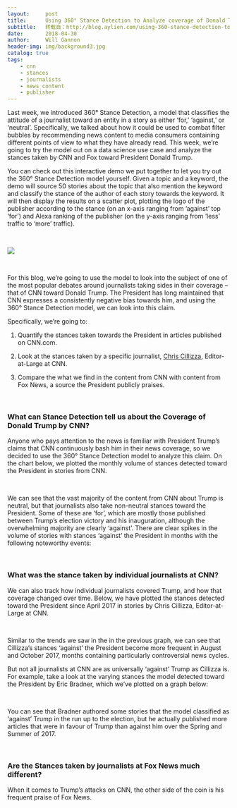 ```yaml
---
layout:     post
title:      Using 360° Stance Detection to Analyze coverage of Donald Trump by CNN
subtitle:   转载自：http://blog.aylien.com/using-360-stance-detection-to-analyze-coverage-of-donald-trump-by-cnn/
date:       2018-04-30
author:     Will Gannon
header-img: img/background3.jpg
catalog: true
tags:
    - cnn
    - stances
    - journalists
    - news content
    - publisher
---
```


Last week, we introduced 360° Stance Detection, a model that classifies the attitude of a journalist toward an entity in a story as either ‘for,’ ‘against,’ or ‘neutral’. Specifically, we talked about how it could be used to combat filter bubbles by recommending news content to media consumers containing different points of view to what they have already read. This week, we’re going to try the model out on a data science use case and analyze the stances taken by CNN and Fox toward President Donald Trump.

You can check out this interactive demo we put together to let you try out the 360° Stance Detection model yourself. Given a topic and a keyword, the demo will source 50 stories about the topic that also mention the keyword and classify the stance of the author of each story towards the keyword. It will then display the results on a scatter plot, plotting the logo of the publisher according to the stance (on an x-axis ranging from ’against’ top ‘for’) and Alexa ranking of the publisher (on the y-axis ranging from ‘less’ traffic to ‘more’ traffic).

 

![](http://blog.aylien.com/wp-content/uploads/2018/04/image2.2.png)


 

For this blog, we’re going to use the model to look into the subject of one of the most popular debates around journalists taking sides in their coverage – that of CNN toward Donald Trump. The President has long maintained that CNN expresses a consistently negative bias towards him, and using the 360° Stance Detection model, we can look into this claim.

Specifically, we’re going to:

1. Quantify the stances taken towards the President in articles published on CNN.com.

1. Look at the stances taken by a specific journalist, [Chris Cillizza](https://edition.cnn.com/profiles/chris-cillizza), Editor-at-Large at CNN.

1. Compare the what we find in the content from CNN with content from Fox News, a source the President publicly praises.


 

### What can Stance Detection tell us about the Coverage of Donald Trump by CNN?

Anyone who pays attention to the news is familiar with President Trump’s claims that CNN continuously bash him in their news coverage, so we decided to use the 360° Stance Detection model to analyze this claim. On the chart below, we plotted the monthly volume of stances detected toward the President in stories from CNN.

 

 

We can see that the vast majority of the content from CNN about Trump is neutral, but that journalists also take non-neutral stances toward the President. Some of these are ‘for’, which are mostly those published between Trump’s election victory and his inauguration, although the overwhelming majority are clearly ‘against’. There are clear spikes in the volume of stories with stances ‘against’ the President in months with the following noteworthy events:

 

### What was the stance taken by individual journalists at CNN?

We can also track how individual journalists covered Trump, and how that coverage changed over time. Below, we have plotted the stances detected toward the President since April 2017 in stories by Chris Cillizza, Editor-at-Large at CNN.

 

 

Similar to the trends we saw in the in the previous graph, we can see that Cillizza’s stances ‘against’ the President become more frequent in August and October 2017, months containing particularly controversial news cycles.

But not all journalists at CNN are as universally ‘against’ Trump as Cillizza is. For example, take a look at the varying stances the model detected toward the President by Eric Bradner, which we’ve plotted on a graph below:

 

 

You can see that Bradner authored some stories that the model classified as ‘against’ Trump in the run up to the election, but he actually published more articles that were in favour of Trump than against him over the Spring and Summer of 2017.

 

### Are the Stances taken by journalists at Fox News much different?

When it comes to Trump’s attacks on CNN, the other side of the coin is his frequent praise of Fox News.




